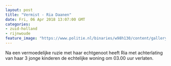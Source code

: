```yaml
---
layout: post
title: "Vermist - Ria Daanen"
date: Fri, 06 Apr 2018 13:07:00 GMT
categories: 
- zuid-holland 
- rijnwoude 
feature_image: "https://www.politie.nl/binaries/w98h130/content/gallery/politie/vermist/vermiste-volwassenen/2018/april/ria-daanen-jonge-leeftijd.jpg"
---
```


Na een vermoedelijke ruzie met haar echtgenoot heeft Ria met achterlating van haar 3 jonge kinderen de echtelijke woning om 03.00 uur verlaten.
